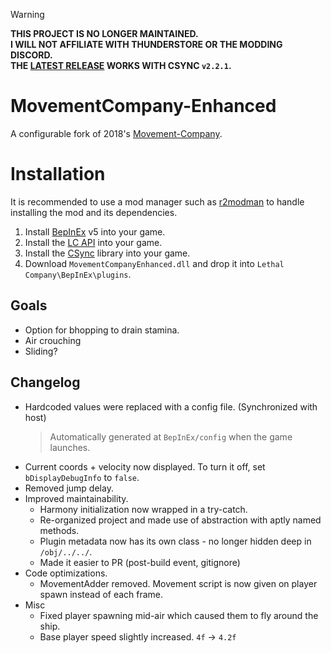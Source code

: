 > [!WARNING]
> **THIS PROJECT IS NO LONGER MAINTAINED.**<br>
> **I WILL NOT AFFILIATE WITH THUNDERSTORE OR THE MODDING DISCORD.**<br>
> **THE [LATEST RELEASE](https://github.com/Owen3H/MovementCompany-Enhanced/releases) WORKS WITH CSYNC `v2.2.1`.**

# MovementCompany-Enhanced
A configurable fork of 2018's [Movement-Company](https://github.com/u-2018/Movement-Company).<br>

# Installation
It is recommended to use a mod manager such as [r2modman](https://github.com/ebkr/r2modmanPlus) to handle installing the mod and its dependencies.

1. Install [BepInEx](https://github.com/BepInEx/BepInEx/releases) v5 into your game.
2. Install the [LC API](https://thunderstore.io/c/lethal-company/p/2018/LC_API/) into your game.
3. Install the [CSync](https://thunderstore.io/c/lethal-company/p/Owen3H/CSync/) library into your game.
4. Download `MovementCompanyEnhanced.dll` and drop it into `Lethal Company\BepInEx\plugins`.

## Goals
- Option for bhopping to drain stamina.
- Air crouching
- Sliding?
  
## Changelog
- Hardcoded values were replaced with a config file. (Synchronized with host)
  > Automatically generated at `BepInEx/config` when the game launches.
- Current coords + velocity now displayed. To turn it off, set `bDisplayDebugInfo` to `false`.
- Removed jump delay.
- Improved maintainability.
    - Harmony initialization now wrapped in a try-catch.
    - Re-organized project and made use of abstraction with aptly named methods.
    - Plugin metadata now has its own class - no longer hidden deep in `/obj/../../`.
    - Made it easier to PR (post-build event, gitignore)
- Code optimizations.
    - MovementAdder removed. Movement script is now given on player spawn instead of each frame.
- Misc
    - Fixed player spawning mid-air which caused them to fly around the ship.
    - Base player speed slightly increased. `4f` -> `4.2f`
